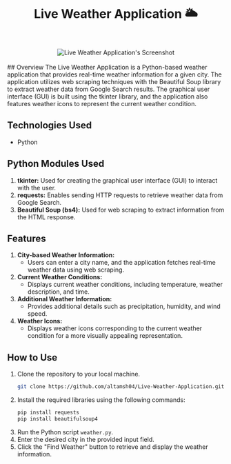 <div align='center'>
  <h1>Live Weather Application 🌥️</h1>
</div>
<br>
<div align='center'>
  <br>
  <img src="https://github.com/altamsh04/Live-Weather-Application/assets/84860267/95867a0a-582d-43e1-8852-57e485e1811c" alt="Live Weather Application's Screenshot">
  <br>
</div>
<br>
## Overview
The Live Weather Application is a Python-based weather application that provides real-time weather information for a given city. The application utilizes web scraping techniques with the Beautiful Soup library to extract weather data from Google Search results. The graphical user interface (GUI) is built using the tkinter library, and the application also features weather icons to represent the current weather condition.

## Technologies Used
- Python

## Python Modules Used
1. **tkinter:** Used for creating the graphical user interface (GUI) to interact with the user.
2. **requests:** Enables sending HTTP requests to retrieve weather data from Google Search.
3. **Beautiful Soup (bs4):** Used for web scraping to extract information from the HTML response.

## Features
1. **City-based Weather Information:**
   - Users can enter a city name, and the application fetches real-time weather data using web scraping.
2. **Current Weather Conditions:**
   - Displays current weather conditions, including temperature, weather description, and time.
3. **Additional Weather Information:**
   - Provides additional details such as precipitation, humidity, and wind speed.
4. **Weather Icons:**
   - Displays weather icons corresponding to the current weather condition for a more visually appealing representation.

## How to Use
1. Clone the repository to your local machine.
   ```bash
   git clone https://github.com/altamsh04/Live-Weather-Application.git
   ```
2. Install the required libraries using the following commands:
   ```bash
   pip install requests
   pip install beautifulsoup4
   ```
3. Run the Python script `weather.py`.
4. Enter the desired city in the provided input field.
5. Click the "Find Weather" button to retrieve and display the weather information.
